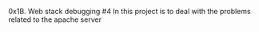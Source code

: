 0x1B. Web stack debugging #4
In this project is to deal with the problems related to the apache server